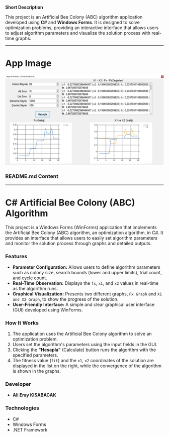 
**Short Description**

This project is an Artificial Bee Colony (ABC) algorithm application developed using **C#** and **Windows Forms**. It is designed to solve optimization problems, providing an interactive interface that allows users to adjust algorithm parameters and visualize the solution process with real-time graphs.

---

# App Image
![](https://github.com/zeynelciftsuren/C-Artificial-Bee-Colony-ABC-master/blob/main/abc.jpg)

### README.md Content

 ---

# C# Artificial Bee Colony (ABC) Algorithm

This project is a Windows Forms (WinForms) application that implements the Artificial Bee Colony (ABC) algorithm, an optimization algorithm, in C#. It provides an interface that allows users to easily set algorithm parameters and monitor the solution process through graphs and detailed outputs.

### Features

* **Parameter Configuration:** Allows users to define algorithm parameters such as colony size, search bounds (lower and upper limits), trial count, and cycle count.
* **Real-Time Observation:** Displays the `fx`, `x1`, and `x2` values in real-time as the algorithm runs.
* **Graphical Visualization:** Presents two different graphs, `Fx Graph` and `X1 and X2 Graph`, to show the progress of the solution.
* **User-Friendly Interface:** A simple and clear graphical user interface (GUI) developed using WinForms.

### How It Works

1.  The application uses the Artificial Bee Colony algorithm to solve an optimization problem.
2.  Users set the algorithm's parameters using the input fields in the GUI.
3.  Clicking the **"Hesapla"** (Calculate) button runs the algorithm with the specified parameters.
4.  The fitness value (`fit`) and the `x1`, `x2` coordinates of the solution are displayed in the list on the right, while the convergence of the algorithm is shown in the graphs.

### Developer

* **Ali Eray KISABACAK**

### Technologies

* C#
* Windows Forms
* .NET Framework